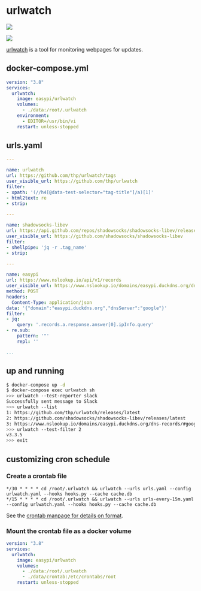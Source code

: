 urlwatch
========

[![](https://github.com/easypi/docker-urlwatch/actions/workflows/build.yaml/badge.svg)](https://github.com/EasyPi/docker-urlwatch)

[![](http://dockeri.co/image/easypi/urlwatch)](https://hub.docker.com/r/easypi/urlwatch)

[urlwatch][1] is a tool for monitoring webpages for updates.

## docker-compose.yml

```yaml
version: "3.8"
services:
  urlwatch:
    image: easypi/urlwatch
    volumes:
      - ./data:/root/.urlwatch
    environment:
      - EDITOR=/usr/bin/vi
    restart: unless-stopped
```

## urls.yaml

```yaml
---

name: urlwatch
url: https://github.com/thp/urlwatch/tags
user_visible_url: https://github.com/thp/urlwatch
filter:
- xpath: '(//h4[@data-test-selector="tag-title"]/a)[1]'
- html2text: re
- strip:

---

name: shadowsocks-libev
url: https://api.github.com/repos/shadowsocks/shadowsocks-libev/releases/latest
user_visible_url: https://github.com/shadowsocks/shadowsocks-libev
filter:
- shellpipe: 'jq -r .tag_name'
- strip:

---

name: easypi
url: https://www.nslookup.io/api/v1/records
user_visible_url: https://www.nslookup.io/domains/easypi.duckdns.org/dns-records/#google
method: POST
headers:
  Content-Type: application/json
data: '{"domain":"easypi.duckdns.org","dnsServer":"google"}'
filter:
- jq:
    query: '.records.a.response.answer[0].ipInfo.query'
- re.sub:
    pattern: '"'
    repl: ''

...
```

## up and running

```bash
$ docker-compose up -d
$ docker-compose exec urlwatch sh
>>> urlwatch --test-reporter slack
Successfully sent message to Slack
>>> urlwatch --list
1: https://github.com/thp/urlwatch/releases/latest
2: https://github.com/shadowsocks/shadowsocks-libev/releases/latest
3: https://www.nslookup.io/domains/easypi.duckdns.org/dns-records/#google
>>> urlwatch --test-filter 2
v3.3.5
>>> exit
```

## customizing cron schedule

### Create a crontab file

```
*/30 * * * * cd /root/.urlwatch && urlwatch --urls urls.yaml --config urlwatch.yaml --hooks hooks.py --cache cache.db
*/15 * * * * cd /root/.urlwatch && urlwatch --urls urls-every-15m.yaml --config urlwatch.yaml --hooks hooks.py --cache cache.db
```

See the [crontab manpage for details on format](https://man7.org/linux/man-pages/man5/crontab.5.html#DESCRIPTION).

### Mount the crontab file as a docker volume

```yaml
version: "3.8"
services:
  urlwatch:
    image: easypi/urlwatch
    volumes:
      - ./data:/root/.urlwatch
      - ./data/crontab:/etc/crontabs/root
    restart: unless-stopped
```

[1]: https://github.com/thp/urlwatch
